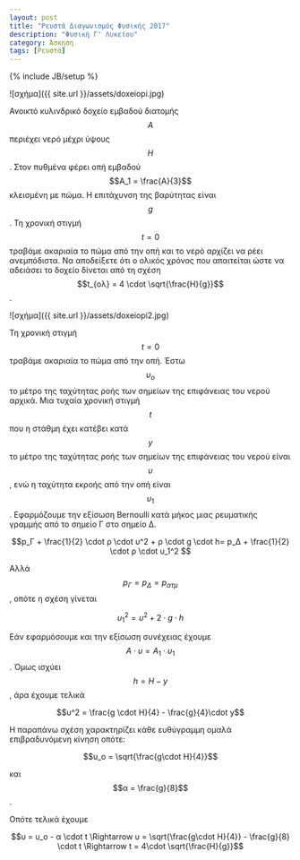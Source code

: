 ```yaml
---
layout: post
title: "Ρευστά Διαγωνισμός Φυσικής 2017"
description: "Φυσική Γ' Λυκείου"
category: Άσκηση
tags: [Ρευστά]
---
```

{% include JB/setup %}

![σχήμα]({{ site.url }}/assets/doxeiopi.jpg) 


Ανοικτό κυλινδρικό δοχείο εμβαδού διατομής $$Α$$ περιέχει νερό μέχρι ύψους $$Η$$. Στον πυθμένα φέρει οπή εμβαδού $$A_1 = \frac{A}{3}$$ κλεισμένη με πώμα. Η επιτάχυνση της βαρύτητας είναι $$g$$. Τη χρονική στιγμή $$t=0$$ τραβάμε ακαριαία το πώμα από την οπή και το νερό αρχίζει να ρέει ανεμπόδιστα. Να αποδείξετε ότι ο ολικός χρόνος που απαιτείται ώστε να αδειάσει το δοχείο δίνεται από τη σχέση $$t_{ολ} = 4 \cdot \sqrt{\frac{H}{g}}$$.

![σχήμα]({{ site.url }}/assets/doxeiopi2.jpg) 

 
Τη χρονική στιγμή $$t = 0$$ τραβάμε ακαριαία το πώμα από την οπή. Έστω $$υ_ο$$ το μέτρο της ταχύτητας ροής των σημείων της επιφάνειας του νερού αρχικά. Μια τυχαία χρονική στιγμή $$t$$ που η στάθμη έχει κατέβει κατά $$y$$ το μέτρο της ταχύτητας ροής των σημείων της επιφάνειας του νερού είναι $$υ$$, ενώ η ταχύτητα εκροής από την οπή είναι $$υ_1$$. Εφαρμόζουμε την εξίσωση Bernoulli κατά μήκος μιας ρευματικής γραμμής από το σημείο Γ στο σημείο Δ. 

$$p_Γ + \frac{1}{2} \cdot ρ \cdot υ^2 + ρ \cdot g \cdot h= p_Δ + \frac{1}{2} \cdot ρ \cdot υ_1^2 $$

Αλλά $$p_Γ = p_Δ = p_{ατμ}$$, οπότε η σχέση γίνεται

$$υ_1^2 = υ^2 +2 \cdot g \cdot h$$

Εάν εφαρμόσουμε και την εξίσωση συνέχειας έχουμε $$Α \cdot υ = A_1 \cdot υ_1$$. Όμως ισχύει $$h = H -y$$, άρα έχουμε τελικά

$$υ^2 = \frac{g \cdot H}{4} - \frac{g}{4}\cdot y$$

Η παραπάνω σχέση χαρακτηρίζει κάθε ευθύγραμμη ομαλά επιβραδυνόμενη κίνηση οπότε:

$$υ_ο = \sqrt{\frac{g\cdot H}{4}}$$

και $$α = \frac{g}{8}$$.

Οπότε τελικά έχουμε

$$υ = υ_ο - α \cdot t \Rightarrow υ = \sqrt{\frac{g\cdot H}{4}} - \frac{g}{8} \cdot t \Rightarrow t = 4\cdot \sqrt{\frac{H}{g}}$$

